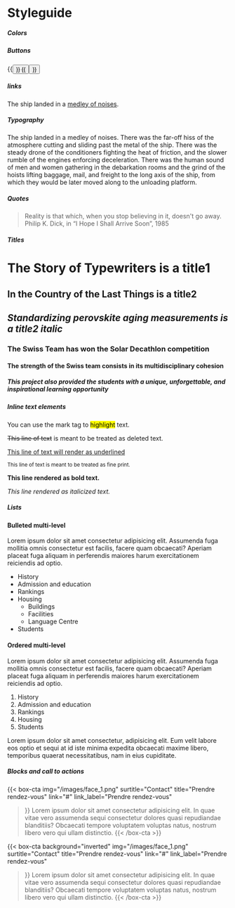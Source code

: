 # Styleguide

##### Colors

<div class="color-points">
<div class="bg-cuivre point" style="width: 30%"></div>
<div class="bg-cuivre50 point" style="width: 2%"></div>
<div class="bg-nacre point" style="width: 30%"></div>
<div class="bg-nacre50 point" style="width: 2%"></div>
<div class="bg-minuit point" style="width: 25%"></div>
<div class="bg-metisse point" style="width: 5%"></div>
<div class="bg-rose point" style="width: 5%"></div>
<div class="bg-mist point" style="width: 5%"></div>
<div class="bg-blanc point" style="width: 10%"></div>
<div class="bg-noir point" style="width: 5%"></div>
</div>

##### Buttons

<div>
{{<button href="#" name="Prendre un rendez-vous" >}}
{{<button href="#" name="En savoir plus" >}}
</div>

#####  links

The ship landed in a [medley of noises](#22).

##### Typography

The ship landed in a medley of noises. There was the far-off hiss of the atmosphere cutting and sliding past the metal of the ship. There was the steady drone of the conditioners fighting the heat of friction, and the slower rumble of the engines enforcing deceleration. There was the human sound of men and women gathering in the debarkation rooms and the grind of the hoists lifting baggage, mail, and freight to the long axis of the ship, from which they would be later moved along to the unloading platform.


##### Quotes

> Reality is that which, when you stop believing in it, doesn't go away.
> Philip K. Dick, in “I Hope I Shall Arrive Soon”, 1985

##### Titles

# The Story of Typewriters is a title1

## In the Country of the Last Things is a title2

## *Standardizing perovskite aging measurements is a title2 italic*

### The Swiss Team has won the Solar Decathlon competition

#### The strength of the Swiss team consists in its multidisciplinary cohesion

##### This project also provided the students with a unique, unforgettable, and inspirational learning opportunity

##### Inline text elements

You can use the mark tag to <mark>highlight</mark> text.
  
<del>This line of text</del> is meant to be treated as deleted text.
  
<u>This line of text will render as underlined</u>
  
<small>This line of text is meant to be treated as fine print.</small>
  
<strong>This line rendered as bold text.</strong>
  
<em>This line rendered as italicized text.</em>
  
##### Lists

#### Bulleted multi-level

Lorem ipsum dolor sit amet consectetur adipisicing elit. Assumenda fuga mollitia omnis consectetur est facilis, facere quam obcaecati? Aperiam placeat fuga aliquam in perferendis maiores harum exercitationem reiciendis ad optio.

*   History
*   Admission and education
*   Rankings
*   Housing
	*   Buildings
	*   Facilities
	*   Language Centre
*   Students


#### Ordered multi-level

Lorem ipsum dolor sit amet consectetur adipisicing elit. Assumenda fuga mollitia omnis consectetur est facilis, facere quam obcaecati? Aperiam placeat fuga aliquam in perferendis maiores harum exercitationem reiciendis ad optio.

1.   History
1.   Admission and education
1.   Rankings
1.   Housing
1.   Students

Lorem ipsum dolor sit amet consectetur, adipisicing elit. Eum velit labore eos optio et sequi at id iste minima expedita obcaecati maxime libero, temporibus quaerat necessitatibus, nam in eius cupiditate.


##### Blocks and call to actions

{{< box-cta
img="/images/face_1.png"
surtitle="Contact"
title="Prendre rendez-vous"
link="#"
link_label="Prendre rendez-vous"
>}}
Lorem ipsum dolor sit amet consectetur adipisicing elit. In quae vitae vero assumenda sequi consectetur dolores quasi repudiandae blanditiis? Obcaecati tempore voluptatem voluptas natus, nostrum libero vero qui ullam distinctio.
{{< /box-cta >}}


{{< box-cta
background="inverted"
img="/images/face_1.png"
surtitle="Contact"
title="Prendre rendez-vous"
link="#"
link_label="Prendre rendez-vous"
>}}
Lorem ipsum dolor sit amet consectetur adipisicing elit. In quae vitae vero assumenda sequi consectetur dolores quasi repudiandae blanditiis? Obcaecati tempore voluptatem voluptas natus, nostrum libero vero qui ullam distinctio.
{{< /box-cta >}}



